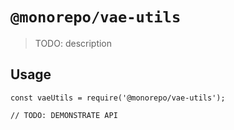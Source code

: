 # `@monorepo/vae-utils`

> TODO: description

## Usage

```
const vaeUtils = require('@monorepo/vae-utils');

// TODO: DEMONSTRATE API
```
